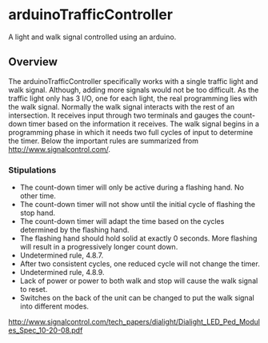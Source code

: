 # arduinoTrafficController
A light and walk signal controlled using an arduino.

## Overview
 The arduinoTrafficController specifically works with a single traffic light and walk signal. Although, adding more signals would not be too difficult. As the traffic light only has 3 I/O, one for each light, the real programming lies with the walk signal. Normally the walk signal interacts with the rest of an intersection. It receives input through two terminals and gauges the count-down timer based on the information it receives. The walk signal begins in a programming phase in which it needs two full cycles of input to determine the timer. Below the important rules are summarized from http://www.signalcontrol.com/.

### Stipulations
* The count-down timer will only be active during a flashing hand. No other time.
* The count-down timer will not show until the initial cycle of flashing the stop hand.
* The count-down timer will adapt the time based on the cycles determined by the flashing hand.
* The flashing hand should hold solid at exactly 0 seconds. More flashing will result in a progressively longer count down.
* Undetermined rule, 4.8.7. 
* After two consistent cycles, one reduced cycle will not change the timer.
* Undetermined rule, 4.8.9.
* Lack of power or power to both walk and stop will cause the walk signal to reset.
* Switches on the back of the unit can be changed to put the walk signal into different modes.

http://www.signalcontrol.com/tech_papers/dialight/Dialight_LED_Ped_Modules_Spec_10-20-08.pdf
